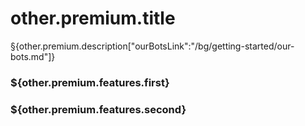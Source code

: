 # other.premium.title

§{other.premium.description["ourBotsLink":"/bg/getting-started/our-bots.md"]}

### \${other.premium.features.first}

### \${other.premium.features.second}
